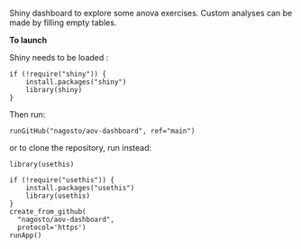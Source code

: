 Shiny dashboard to explore some anova exercises. Custom analyses can be made by filling empty tables.

**To launch**

Shiny needs to be loaded : 

```{r}
if (!require("shiny")) {
    install.packages("shiny")
    library(shiny)
}
```
Then run:
```
runGitHub("nagosto/aov-dashboard", ref="main")
```

or to clone the repository, run instead:

```{r}
library(usethis)

if (!require("usethis")) {
    install.packages("usethis")
    library(usethis)
}
create_from_github(
  "nagosto/aov-dashboard",
  protocol='https')
runApp()
```

